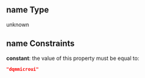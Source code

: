 ## name Type

unknown

## name Constraints

**constant**: the value of this property must be equal to:

```json
"dqmmicroui"
```

